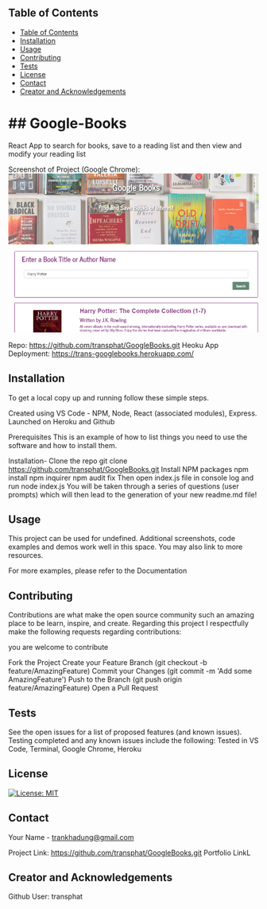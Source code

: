 

 <!-- TABLE OF CONTENTS -->
## Table of Contents

- [Table of Contents](#table-of-contents)
- [Installation](#installation)
- [Usage](#usage)
- [Contributing](#contributing)
- [Tests](#tests)
- [License](#license)
- [Contact](#contact)
- [Creator and Acknowledgements](#creator-and-acknowledgements)

<h1> ## Google-Books </h1>

  React App to search for books, save to a reading list and then view and modify your reading list

  Screenshot of Project (Google Chrome): 
  ![Screenshot](./Screen.PNG?raw=true)

  Repo: https://github.com/transphat/GoogleBooks.git
  Heoku App Deployment: https://trans-googlebooks.herokuapp.com/


## Installation
To get a local copy up and running follow these simple steps.

Created using VS Code - NPM, Node, React (associated modules), Express. Launched on Heroku and Github

Prerequisites
This is an example of how to list things you need to use the software and how to install them.

Installation-
  Clone the repo
    git clone https://github.com/transphat/GoogleBooks.git
  Install NPM packages
    npm install
    npm inquirer
    npm audit fix
  Then open index.js file in console log and run
    node index.js
  You will be taken through a series of questions (user prompts) which will then lead to the generation of your new readme.md file!


## Usage

This project can be used for undefined. Additional screenshots, code examples and demos work well in this space. You may also link to more resources.

For more examples, please refer to the Documentation

## Contributing

Contributions are what make the open source community such an amazing place to be learn, inspire, and create. Regarding this project I respectfully make the following requests regarding contributions:


you are welcome to contribute

Fork the Project
  Create your Feature Branch 
    (git checkout -b feature/AmazingFeature)
  Commit your Changes 
    (git commit -m 'Add some AmazingFeature')
  Push to the Branch 
    (git push origin feature/AmazingFeature)
  Open a Pull Request

## Tests

See the open issues for a list of proposed features (and known issues). Testing completed and any known issues include the following:
 Tested in VS Code, Terminal, Google Chrome, Heroku
 
## License

[![License: MIT](https://img.shields.io/badge/License-MIT-yellow.svg)](https://opensource.org/licenses/MIT)

## Contact

Your Name - trankhadung@gmail.com

Project Link: https://github.com/transphat/GoogleBooks.git
Portfolio LinkL 

## Creator and Acknowledgements

Github User: transphat